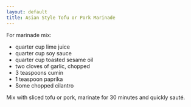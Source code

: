 ```yaml
---
layout: default
title: Asian Style Tofu or Pork Marinade
---
```


For marinade mix:

* quarter cup lime juice
* quarter cup soy sauce
* quarter cup toasted sesame oil
* two cloves of garlic, chopped
* 3 teaspoons cumin
* 1 teaspoon paprika
* Some chopped cilantro

Mix with sliced tofu or pork, marinate for 30 minutes and quickly sauté.
